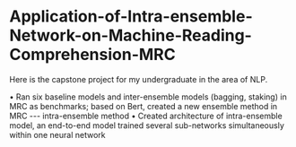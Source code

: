 # Application-of-Intra-ensemble-Network-on-Machine-Reading-Comprehension-MRC

Here is the capstone project for my undergraduate in the area of NLP.

• Ran six baseline models and inter-ensemble models (bagging, staking) in MRC as benchmarks; based on Bert, 
created a new ensemble method in MRC --- intra-ensemble method
• Created architecture of intra-ensemble model, an end-to-end model trained several sub-networks simultaneously 
within one neural network
